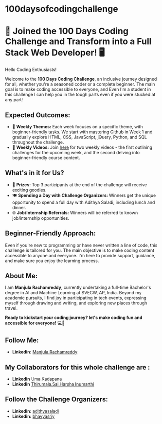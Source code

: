 # 100daysofcodingchallenge

# 🚀 Joined the 100 Days Coding Challenge and Transform into a Full Stack Web Developer! 🖥️

Hello Coding Enthusiasts!

Welcome to the **100 Days Coding Challenge**, an inclusive journey designed for all, whether you're a seasoned coder or a complete beginner. The main goal is to make coding accessible to everyone, and Even I'm a student in this challenge I can help you in the tough parts even if you were stucked at any part!

## Expected Outcomes:

- 📅 **Weekly Themes:** Each week focuses on a specific theme, with beginner-friendly tasks. We start with mastering Github in Week 1 and gradually explore HTML, CSS, JavaScript, jQuery, Python, and SQL throughout the challenge.
- 🎥 **Weekly Videos:** Join [here](https://www.youtube.com/@Code.with.aadi79) for two weekly videos - the first outlining challenges for the upcoming week, and the second delving into beginner-friendly course content.

## What's in it for Us?

- 🎁 **Prizes:** Top 3 participants at the end of the challenge will receive exciting goodies.
- 🍽️ **Spending a Day with Challenge Organizers:** Winners get the unique opportunity to spend a full day with Adithya Saladi, including lunch and dinner.
- 🌐 **Job/Internship Referrals:** Winners will be referred to known job/internship opportunities.

## Beginner-Friendly Approach:

Even if you're new to programming or have never written a line of code, this challenge is tailored for you. The main objective is to make coding content accessible to anyone and everyone. I'm here to provide support, guidance, and make sure you enjoy the learning process.

## About Me:


I am **Manjula Rachamreddy**, currently undertaking a full-time Bachelor's degree in AI and Machine Learning at SVECW, AP, India. Beyond my academic pursuits, I find joy in participating in tech events, expressing myself through drawing and writing, and exploring new places through travel.

**Ready to kickstart your coding journey? let's make coding fun and accessible for everyone!** 💻🚀

## Follow Me:

- **Linkedin:**  [Manjula.Rachamreddy](https://www.linkedin.com/in/manjula-rachamreddy-182001255/)

## My Collaborators for this whole challenge are :

- **Linkedin** [Uma.Kadapana](https://www.linkedin.com/in/uma-maheswari-090b25267/)
- **Linkedin** [Thirumala.Sai.Harsha Inumarthi](https://www.linkedin.com/in/saiharsha3377/)

## Follow the Challenge Organizers:
- **Linkedin:** [adithyasaladi](https://www.linkedin.com/in/adithyasaladi/)
- **Linkedin:** [bhavyasriy](https://www.linkedin.com/in/bhavyasriy/)


